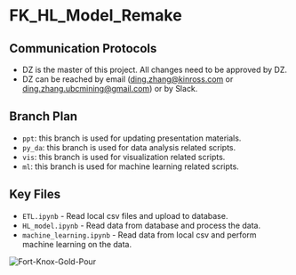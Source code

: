 # FK_HL_Model_Remake

## Communication Protocols
- DZ is the master of this project. All changes need to be approved by DZ.
- DZ can be reached by email (ding.zhang@kinross.com or ding.zhang.ubcmining@gmail.com) or by Slack.

## Branch Plan
- `ppt`: this branch is used for updating presentation materials.
- `py_da`: this branch is used for data analysis related scripts.
- `vis`: this branch is used for visualization related scripts.
- `ml`: this branch is used for machine learning related scripts.

## Key Files
- `ETL.ipynb` - Read local csv files and upload to database.
- `HL_model.ipynb` - Read data from database and process the data.
- `machine_learning.ipynb` - Read data from local csv and perform machine learning on the data.

![Fort-Knox-Gold-Pour](https://user-images.githubusercontent.com/78275082/127793123-81dfcf1a-50d3-4d83-b99e-6b777cbf704e.jpg)
